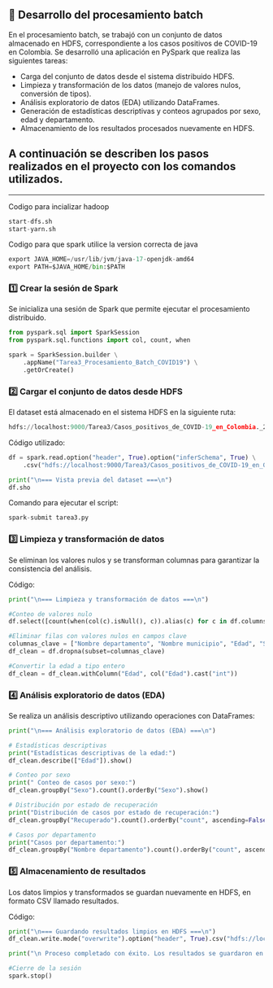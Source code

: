 ## 🧠 Desarrollo del procesamiento batch
En el procesamiento batch, se trabajó con un conjunto de datos almacenado en HDFS, correspondiente a los casos positivos de COVID-19 en Colombia.
Se desarrolló una aplicación en PySpark que realiza las siguientes tareas:

- Carga del conjunto de datos desde el sistema distribuido HDFS.
- Limpieza y transformación de los datos (manejo de valores nulos, conversión de tipos).
- Análisis exploratorio de datos (EDA) utilizando DataFrames.
- Generación de estadísticas descriptivas y conteos agrupados por sexo, edad y departamento.
- Almacenamiento de los resultados procesados nuevamente en HDFS.

## **A continuación se describen los pasos realizados en el proyecto con los comandos utilizados.**

---
Codigo para incializar hadoop
```python
start-dfs.sh
start-yarn.sh
```
Codigo para que spark utilice la version correcta de java
```python
export JAVA_HOME=/usr/lib/jvm/java-17-openjdk-amd64
export PATH=$JAVA_HOME/bin:$PATH
```
###  1️⃣ Crear la sesión de Spark

Se inicializa una sesión de Spark que permite ejecutar el procesamiento distribuido.  

```python
from pyspark.sql import SparkSession
from pyspark.sql.functions import col, count, when

spark = SparkSession.builder \
    .appName("Tarea3_Procesamiento_Batch_COVID19") \
    .getOrCreate()
```


###  2️⃣ Cargar el conjunto de datos desde HDFS


El dataset está almacenado en el sistema HDFS en la siguiente ruta:
```python
hdfs://localhost:9000/Tarea3/Casos_positivos_de_COVID-19_en_Colombia._20251014.csv
```

Código utilizado:
```python
df = spark.read.option("header", True).option("inferSchema", True) \
    .csv("hdfs://localhost:9000/Tarea3/Casos_positivos_de_COVID-19_en_Colombia._20251014.csv")

print("\n=== Vista previa del dataset ===\n")
df.sho 
```
Comando para ejecutar el script:
```python
spark-submit tarea3.py
```
###  3️⃣ Limpieza y transformación de datos

Se eliminan los valores nulos y se transforman columnas para garantizar la consistencia del análisis.

Código:
```python
print("\n=== Limpieza y transformación de datos ===\n")

#Conteo de valores nulo
df.select([count(when(col(c).isNull(), c)).alias(c) for c in df.columns]).show()

#Eliminar filas con valores nulos en campos clave
columnas_clave = ["Nombre departamento", "Nombre municipio", "Edad", "Sexo"]
df_clean = df.dropna(subset=columnas_clave)

#Convertir la edad a tipo entero
df_clean = df_clean.withColumn("Edad", col("Edad").cast("int"))
```
###  4️⃣ Análisis exploratorio de datos (EDA)

Se realiza un análisis descriptivo utilizando operaciones con DataFrames:
```python
print("\n=== Análisis exploratorio de datos (EDA) ===\n")

# Estadísticas descriptivas
print("Estadísticas descriptivas de la edad:")
df_clean.describe(["Edad"]).show()

# Conteo por sexo
print(" Conteo de casos por sexo:")
df_clean.groupBy("Sexo").count().orderBy("Sexo").show()

# Distribución por estado de recuperación
print("Distribución de casos por estado de recuperación:")
df_clean.groupBy("Recuperado").count().orderBy("count", ascending=False).show()

# Casos por departamento
print("Casos por departamento:")
df_clean.groupBy("Nombre departamento").count().orderBy("count", ascending=False).show(10)
```
### 5️⃣ Almacenamiento de resultados

Los datos limpios y transformados se guardan nuevamente en HDFS, en formato CSV llamado resultados.

Código:
```python
print("\n=== Guardando resultados limpios en HDFS ===\n")
df_clean.write.mode("overwrite").option("header", True).csv("hdfs://localhost:9000/Tarea3/resultados")

print("\n Proceso completado con éxito. Los resultados se guardaron en: hdfs://localhost:9000/Tarea3/resultados\n")

#Cierre de la sesión
spark.stop()
```
